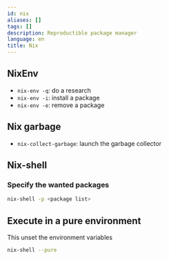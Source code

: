 ```yaml
---
id: nix
aliases: []
tags: []
description: Reproductible package manager
language: en
title: Nix
---
```


## NixEnv

- `nix-env -q`: do a research
- `nix-env -i`: install a package
- `nix-env -e`: remove a package

## Nix garbage

- `nix-collect-garbage`: launch the garbage collector

## Nix-shell

### Specify the wanted packages

```sh
nix-shell -p <package list>
```

## Execute in a pure environment

This unset the environment variables

```sh
nix-shell --pure
```